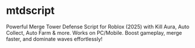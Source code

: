 # mtdscript
Powerful Merge Tower Defense Script for Roblox (2025) with Kill Aura, Auto Collect, Auto Farm &amp; more. Works on PC/Mobile. Boost gameplay, merge faster, and dominate waves effortlessly!
